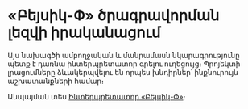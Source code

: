 # «Բեյսիկ-Փ» ծրագրավորման լեզվի իրականացում

Այս նախագծի ամբողջական և մանրամասն նկարագրությունը պետք է դառնա ինտերպրետատոր 
գրելու ուղեցույց։ Պրոյեկտի լրացումները ձևակերպվելու են որպես խնդիրներ՝ ինքնուրույն 
աշխատանքների համար։

Անպայման տես [Ինտերպրետատոր «Բեյսիկ-Փ»](https://www.gitbook.com/book/armenbadal/interpreter-basic-s)։
